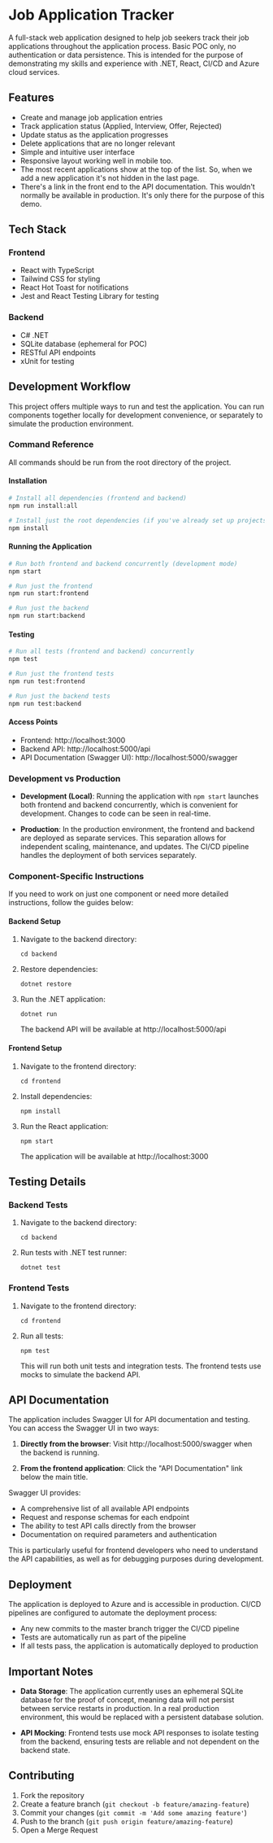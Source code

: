 # Job Application Tracker

A full-stack web application designed to help job seekers track their job applications throughout the application process. 
Basic POC only, no authentication or data persistence.
This is intended for the purpose of demonstrating my skills and experience with .NET, React, CI/CD and Azure cloud services.

## Features

- Create and manage job application entries
- Track application status (Applied, Interview, Offer, Rejected)
- Update status as the application progresses
- Delete applications that are no longer relevant
- Simple and intuitive user interface
- Responsive layout working well in mobile too. 
- The most recent applications show at the top of the list. So, when we add a new application it's not hidden in the last page.  
- There's a link in the front end to the API documentation. This wouldn't normally be available in production. It's only there for the purpose of this demo.

## Tech Stack

### Frontend
- React with TypeScript
- Tailwind CSS for styling
- React Hot Toast for notifications
- Jest and React Testing Library for testing

### Backend
- C# .NET
- SQLite database (ephemeral for POC)
- RESTful API endpoints
- xUnit for testing

## Development Workflow

This project offers multiple ways to run and test the application. You can run components together locally for development convenience, or separately to simulate the production environment.

### Command Reference

All commands should be run from the root directory of the project.

#### Installation

```bash
# Install all dependencies (frontend and backend)
npm run install:all

# Install just the root dependencies (if you've already set up projects separately)
npm install
```

#### Running the Application

```bash
# Run both frontend and backend concurrently (development mode)
npm start

# Run just the frontend
npm run start:frontend

# Run just the backend
npm run start:backend
```

#### Testing

```bash
# Run all tests (frontend and backend) concurrently
npm test

# Run just the frontend tests
npm run test:frontend

# Run just the backend tests
npm run test:backend
```

#### Access Points

- Frontend: http://localhost:3000
- Backend API: http://localhost:5000/api
- API Documentation (Swagger UI): http://localhost:5000/swagger

### Development vs Production

- **Development (Local)**: Running the application with `npm start` launches both frontend and backend concurrently, which is convenient for development. Changes to code can be seen in real-time.

- **Production**: In the production environment, the frontend and backend are deployed as separate services. This separation allows for independent scaling, maintenance, and updates. The CI/CD pipeline handles the deployment of both services separately.

### Component-Specific Instructions

If you need to work on just one component or need more detailed instructions, follow the guides below:

#### Backend Setup

1. Navigate to the backend directory:
   ```
   cd backend
   ```

2. Restore dependencies:
   ```
   dotnet restore
   ```

3. Run the .NET application:
   ```
   dotnet run
   ```
   
   The backend API will be available at http://localhost:5000/api

#### Frontend Setup

1. Navigate to the frontend directory:
   ```
   cd frontend
   ```

2. Install dependencies:
   ```
   npm install
   ```

3. Run the React application:
   ```
   npm start
   ```
   
   The application will be available at http://localhost:3000

## Testing Details

### Backend Tests

1. Navigate to the backend directory:
   ```
   cd backend
   ```

2. Run tests with .NET test runner:
   ```
   dotnet test
   ```

### Frontend Tests

1. Navigate to the frontend directory:
   ```
   cd frontend
   ```

2. Run all tests:
   ```
   npm test
   ```
   
   This will run both unit tests and integration tests. The frontend tests use mocks to simulate the backend API.

## API Documentation

The application includes Swagger UI for API documentation and testing. You can access the Swagger UI in two ways:

1. **Directly from the browser**: Visit http://localhost:5000/swagger when the backend is running.

2. **From the frontend application**: Click the "API Documentation" link below the main title.

Swagger UI provides:
- A comprehensive list of all available API endpoints
- Request and response schemas for each endpoint
- The ability to test API calls directly from the browser
- Documentation on required parameters and authentication

This is particularly useful for frontend developers who need to understand the API capabilities, as well as for debugging purposes during development.

## Deployment

The application is deployed to Azure and is accessible in production. CI/CD pipelines are configured to automate the deployment process:

- Any new commits to the master branch trigger the CI/CD pipeline
- Tests are automatically run as part of the pipeline
- If all tests pass, the application is automatically deployed to production

## Important Notes

- **Data Storage**: The application currently uses an ephemeral SQLite database for the proof of concept, meaning data will not persist between service restarts in production. In a real production environment, this would be replaced with a persistent database solution.

- **API Mocking**: Frontend tests use mock API responses to isolate testing from the backend, ensuring tests are reliable and not dependent on the backend state.

## Contributing

1. Fork the repository
2. Create a feature branch (`git checkout -b feature/amazing-feature`)
3. Commit your changes (`git commit -m 'Add some amazing feature'`)
4. Push to the branch (`git push origin feature/amazing-feature`)
5. Open a Merge Request
